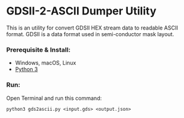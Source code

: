 # GDSII-2-ASCII Dumper Utility

This is an utility for convert GDSII HEX stream data to readable ASCII format. GDSII is a data format used in semi-conductor mask layout.

### Prerequisite & Install:
* Windows, macOS, Linux
* [Python 3](https://www.python.org/)

### Run:

Open Terminal and run this command:

```
python3 gds2ascii.py <input.gds> <output.json>
```
